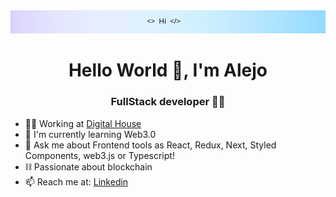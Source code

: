 

  <img src='Header.png'/>


<h1 align="center">Hello World 👋, I'm Alejo</h1>
<h3 align="center">FullStack developer 👨‍💻</h3>

- 👨‍💻 Working at <a href='https://www.digitalhouse.com/ar/'>Digital House</a>
- 🌱 I'm currently learning Web3.0 
- 💬 Ask me about Frontend tools as React, Redux, Next, Styled Components, web3.js or Typescript!
- ⛓ Passionate about blockchain
- 📫 Reach me at: <a href="https://www.linkedin.com/in/alejorrojas/" >Linkedin</a>




